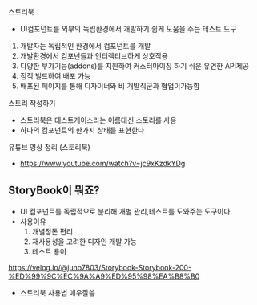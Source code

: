 스토리북

- UI컴포넌트를 외부의 독립환경에서 개발하기 쉽게 도움을 주는 테스트 도구

1. 개발자는 독립적인 환경에서 컴포넌트를 개발
2. 개발환경에서 컴포넌들과 인터렉티브하게 상호작용
3. 다양한 부가기능(addons)를 지원하여 커스터마이징 하기 쉬운 유연한 API제공
4. 정적 빌드하여 배포 가능
5. 배포된 페이지를 통해 디자이너와 비 개발직군과 협업이가능함

스토리 작성하기

- 스토리북은 테스트케이스라는 이름대신 스토리를 사용
- 하나의 컴포넌트의 한가지 상태를 표현한다

유튜브 영상 정리 (스토리북)

- https://www.youtube.com/watch?v=jc9xKzdkYDg

## StoryBook이 뭐죠?

- UI 컴포넌트를 독립적으로 분리해 개별 관리,테스트를 도와주는 도구이다.
- 사용이유
  1. 개별정돈 편리
  2. 재사용성을 고려한 디자인 개발 가능
  3. 테스트 용이



https://velog.io/@juno7803/Storybook-Storybook-200-%ED%99%9C%EC%9A%A9%ED%95%98%EA%B8%B0 
- 스토리북 사용법 매우잘씀